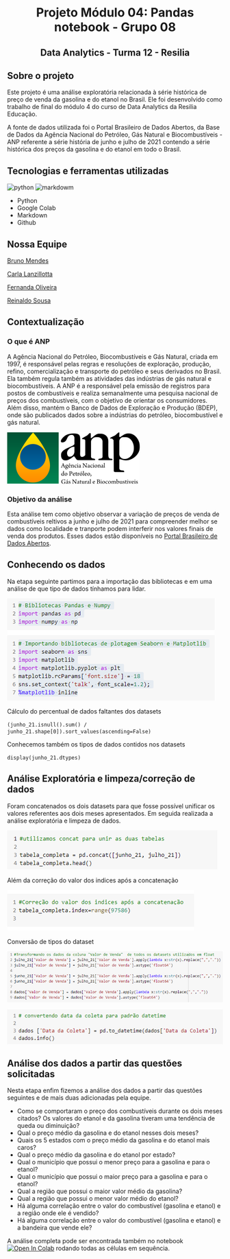 
# <p align="center"> Projeto Módulo 04: Pandas notebook - Grupo 08 

## <p align="center"> Data Analytics - Turma 12 - Resilia
  


## **Sobre o projeto**

Este projeto é uma análise exploratória relacionada à série histórica de preço de venda da gasolina e do etanol no Brasil. 
Ele foi desenvolvido como trabalho de final do módulo 4 do curso de Data Analytics da Resilia Educação.  

A fonte de dados utilizada foi o Portal Brasileiro de Dados Abertos, da Base de Dados da Agência Nacional do Petróleo, Gás Natural e Biocombustíveis - ANP referente a série história de junho e julho de 2021 contendo a série histórica dos preços da gasolina e do etanol em todo o Brasil.

## **Tecnologias e ferramentas utilizadas**
  
  ![python](https://img.shields.io/badge/Python-14354C?style=for-the-badge&logo=python&logoColor=white)
  ![markdowm](https://img.shields.io/badge/Markdown-000000?style=for-the-badge&logo=markdown&logoColor=white)
      
  * Python
  * Google Colab 
  * Markdown
  * Github

## **Nossa Equipe**

[Bruno Mendes](https://github.com/Brunoka02)

[Carla Lanzillotta](https://github.com/CarlaLanzillotta)

[Fernanda Oliveira](https://github.com/FernandaBz)  

[Reinaldo Sousa](https://github.com/reinaldos)

  
## Contextualização 
  
### **O que é ANP**

A Agência Nacional do Petróleo, Biocombustíveis e Gás Natural, criada em 1997, é responsável pelas regras e resoluções de exploração, produção, refino, comercialização e transporte do petróleo e seus derivados no Brasil. Ela também regula também as atividades das indústrias de gás natural e biocombustíveis. 
A ANP é a responsável pela emissão de registros para postos de combustíveis e realiza semanalmente uma pesquisa nacional de preços dos combustíveis, com o objetivo de orientar os consumidores. Além disso, mantém o Banco de Dados de Exploração e Produção (BDEP), onde são publicados dados sobre a indústrias do petróleo, biocombustível e gás natural.


![anp](https://github.com/Brunoka02/Projeto_4/blob/main/Anp-logo-3menor.png)

### **Objetivo da análise**
Esta análise tem como objetivo observar a variação de preços de venda de combustíveis reltivos a junho e julho de 2021 para compreender melhor se dados como localidade e tranporte podem interferir nos valores finais de venda dos produtos. Esses dados estão disponíveis no [Portal Brasileiro de Dados Abertos](https://dados.gov.br).

## **Conhecendo os dados**
Na etapa seguinte partimos para a importação das bibliotecas e em uma análise de que tipo de dados tínhamos para lidar.

![import10](https://github.com/Brunoka02/Projeto_4/blob/main/10.png)

Cálculo do percentual de dados faltantes dos datasets
```
(junho_21.isnull().sum() / junho_21.shape[0]).sort_values(ascending=False)
```

Conhecemos também os tipos de dados contidos nos datasets
```
display(junho_21.dtypes)
```

## **Análise Exploratória e limpeza/correção de dados**  
Foram concatenados os dois datasets para que fosse possível unificar os valores referentes aos dois meses apresentados. 
Em seguida realizada a análise exploratória e limpeza de dados.  
    
![import12](https://github.com/Brunoka02/Projeto_4/blob/main/20.png)

Além da correção do valor dos indices após a concatenação  
  
![import1](https://github.com/Brunoka02/Projeto_4/blob/main/13.png)
 
Conversão de tipos do dataset

![import1](https://github.com/Brunoka02/Projeto_4/blob/main/18.png)

![import1](https://github.com/Brunoka02/Projeto_4/blob/main/19.png)
  
## **Análise dos dados a partir das questões solicitadas**
Nesta etapa enfim fizemos a análise dos dados a partir das questões seguintes e de mais duas adicionadas pela equipe.
  
* Como se comportaram o preço dos combustíveis durante os dois meses
citados? Os valores do etanol e da gasolina tiveram uma tendência de
queda ou diminuição?
* Qual o preço médio da gasolina e do etanol nesses dois meses?
* Quais os 5 estados com o preço médio da gasolina e do etanol mais
caros?
* Qual o preço médio da gasolina e do etanol por estado?
* Qual o município que possui o menor preço para a gasolina e para o
etanol?
* Qual o município que possui o maior preço para a gasolina e para o
etanol?
* Qual a região que possui o maior valor médio da gasolina?
* Qual a região que possui o menor valor médio do etanol?
* Há alguma correlação entre o valor do combustível (gasolina e etanol) e a
região onde ele é vendido?
* Há alguma correlação entre o valor do combustível (gasolina e etanol) e a
bandeira que vende ele?

A análise completa pode ser encontrada também no notebook [![Open In Colab](https://colab.research.google.com/assets/colab-badge.svg)](https://colab.research.google.com/drive/1VQKz_G_0E1aWVDdx6PJsTLT10oMhsRE6#scrollTo=XtYjHHVm_Cha) rodando todas as células em sequência.
  
